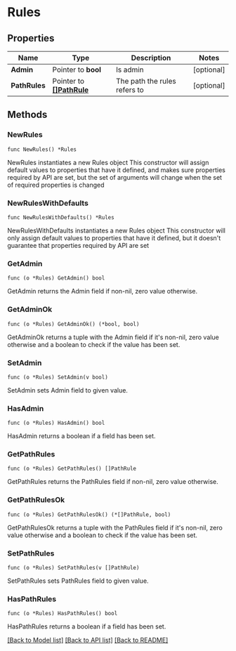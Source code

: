 # Rules

## Properties

Name | Type | Description | Notes
------------ | ------------- | ------------- | -------------
**Admin** | Pointer to **bool** | Is admin | [optional] 
**PathRules** | Pointer to [**[]PathRule**](PathRule.md) | The path the rules refers to | [optional] 

## Methods

### NewRules

`func NewRules() *Rules`

NewRules instantiates a new Rules object
This constructor will assign default values to properties that have it defined,
and makes sure properties required by API are set, but the set of arguments
will change when the set of required properties is changed

### NewRulesWithDefaults

`func NewRulesWithDefaults() *Rules`

NewRulesWithDefaults instantiates a new Rules object
This constructor will only assign default values to properties that have it defined,
but it doesn't guarantee that properties required by API are set

### GetAdmin

`func (o *Rules) GetAdmin() bool`

GetAdmin returns the Admin field if non-nil, zero value otherwise.

### GetAdminOk

`func (o *Rules) GetAdminOk() (*bool, bool)`

GetAdminOk returns a tuple with the Admin field if it's non-nil, zero value otherwise
and a boolean to check if the value has been set.

### SetAdmin

`func (o *Rules) SetAdmin(v bool)`

SetAdmin sets Admin field to given value.

### HasAdmin

`func (o *Rules) HasAdmin() bool`

HasAdmin returns a boolean if a field has been set.

### GetPathRules

`func (o *Rules) GetPathRules() []PathRule`

GetPathRules returns the PathRules field if non-nil, zero value otherwise.

### GetPathRulesOk

`func (o *Rules) GetPathRulesOk() (*[]PathRule, bool)`

GetPathRulesOk returns a tuple with the PathRules field if it's non-nil, zero value otherwise
and a boolean to check if the value has been set.

### SetPathRules

`func (o *Rules) SetPathRules(v []PathRule)`

SetPathRules sets PathRules field to given value.

### HasPathRules

`func (o *Rules) HasPathRules() bool`

HasPathRules returns a boolean if a field has been set.


[[Back to Model list]](../README.md#documentation-for-models) [[Back to API list]](../README.md#documentation-for-api-endpoints) [[Back to README]](../README.md)


